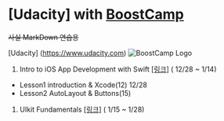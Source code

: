 # [Udacity] with [BoostCamp](http://boostcamp.connect.or.kr)
 ~~사실 MarkDown 연습용~~


[Udacity] (https://www.udacity.com)
![BoostCamp Logo](https://github.com/newinh/Udacity/blob/master/bc_img.png)

1. Intro to iOS App Development with Swift [[링크]](https://www.udacity.com/course/intro-to-ios-app-development-with-swift--ud585) ( 12/28 ~ 1/14)
 - Lesson1 introduction & Xcode(12) 12/28
 - Lesson2 AutoLayout & Buttons(15) 

1. UIkit Fundamentals [[링크]](https://www.udacity.com/course/uikit-fundamentals--ud788) ( 1/15 ~ 1/28)

